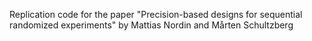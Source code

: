 Replication code for the paper "Precision-based designs for sequential randomized experiments" by Mattias Nordin and Mårten Schultzberg
